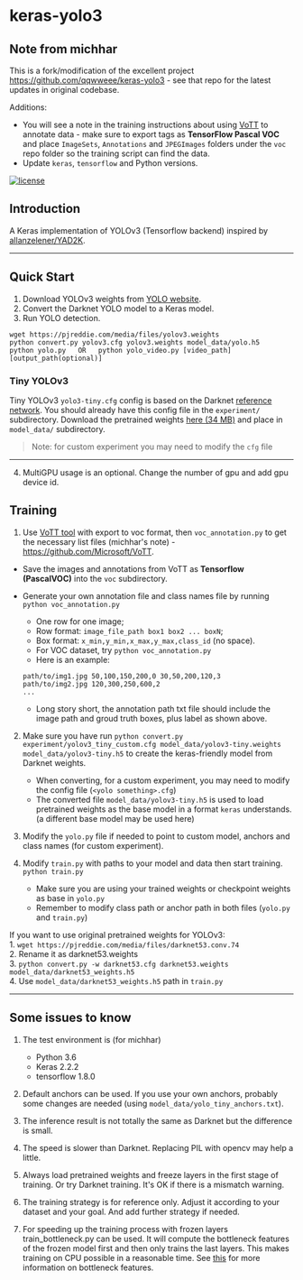 # keras-yolo3

## Note from michhar

This is a fork/modification of the excellent project https://github.com/qqwweee/keras-yolo3 - see that repo for the latest updates in original codebase.

Additions:
* You will see a note in the training instructions about using [VoTT](https://github.com/Microsoft/VoTT) to annotate data - make sure to export tags as **TensorFlow Pascal VOC** and place `ImageSets`, `Annotations` and `JPEGImages` folders under the `voc` repo folder so the training script can find the data.
* Update `keras`, `tensorflow` and Python versions.

[![license](https://img.shields.io/github/license/mashape/apistatus.svg)](LICENSE)

## Introduction

A Keras implementation of YOLOv3 (Tensorflow backend) inspired by [allanzelener/YAD2K](https://github.com/allanzelener/YAD2K).


---

## Quick Start

1. Download YOLOv3 weights from [YOLO website](http://pjreddie.com/darknet/yolo/).
2. Convert the Darknet YOLO model to a Keras model.
3. Run YOLO detection.

```
wget https://pjreddie.com/media/files/yolov3.weights
python convert.py yolov3.cfg yolov3.weights model_data/yolo.h5
python yolo.py   OR   python yolo_video.py [video_path] [output_path(optional)]
```

### Tiny YOLOv3

Tiny YOLOv3 `yolo3-tiny.cfg` config is based on the Darknet [reference network](http://pjreddie.com/darknet/imagenet/#reference). You should already have this config file in the `experiment/` subdirectory.  Download the pretrained weights [here (34 MB)](https://pjreddie.com/media/files/yolov3-tiny.weights) and place in `model_data/` subdirectory.

> Note:  for custom experiment you may need to modify the `cfg` file

---

4. MultiGPU usage is an optional. Change the number of gpu and add gpu device id.

## Training

1. Use [VoTT tool](https://github.com/Microsoft/VoTT) with export to voc format, then `voc_annotation.py` to get the necessary list files (michhar's note) - https://github.com/Microsoft/VoTT.

  * Save the images and annotations from VoTT as **Tensorflow (PascalVOC)** into the `voc` subdirectory.
  * Generate your own annotation file and class names file by running `python voc_annotation.py`
    * One row for one image;  
    * Row format: `image_file_path box1 box2 ... boxN`;  
    * Box format: `x_min,y_min,x_max,y_max,class_id` (no space).  
    * For VOC dataset, try `python voc_annotation.py`  
    * Here is an example:

    ```
    path/to/img1.jpg 50,100,150,200,0 30,50,200,120,3
    path/to/img2.jpg 120,300,250,600,2
    ...
    ```

    * Long story short, the annotation path txt file should include the image path and groud truth boxes, plus label as shown above.

2. Make sure you have run `python convert.py experiment/yolov3_tiny_custom.cfg model_data/yolov3-tiny.weights model_data/yolov3-tiny.h5` to create the keras-friendly model from Darknet weights.
    * When converting, for a custom experiment, you may need to modify the config file (`<yolo something>.cfg`)
    * The converted file `model_data/yolov3-tiny.h5` is used to load pretrained weights as the base model in a format `keras` understands. (a different base model may be used here)

3. Modify the `yolo.py` file if needed to point to custom model, anchors and class names (for custom experiment).

4. Modify `train.py` with paths to your model and data then start training.  
    `python train.py`  
    * Make sure you are using your trained weights or checkpoint weights as base in `yolo.py` 
    * Remember to modify class path or anchor path in both files (`yolo.py` and `train.py`)

If you want to use original pretrained weights for YOLOv3:  
    1. `wget https://pjreddie.com/media/files/darknet53.conv.74`  
    2. Rename it as darknet53.weights  
    3. `python convert.py -w darknet53.cfg darknet53.weights model_data/darknet53_weights.h5`  
    4. Use `model_data/darknet53_weights.h5` path in `train.py`

---

## Some issues to know

1. The test environment is (for michhar)
    - Python 3.6
    - Keras 2.2.2
    - tensorflow 1.8.0

2. Default anchors can be used. If you use your own anchors, probably some changes are needed (using `model_data/yolo_tiny_anchors.txt`).

3. The inference result is not totally the same as Darknet but the difference is small.

4. The speed is slower than Darknet. Replacing PIL with opencv may help a little.

5. Always load pretrained weights and freeze layers in the first stage of training. Or try Darknet training. It's OK if there is a mismatch warning.

6. The training strategy is for reference only. Adjust it according to your dataset and your goal. And add further strategy if needed.

7. For speeding up the training process with frozen layers train_bottleneck.py can be used. It will compute the bottleneck features of the frozen model first and then only trains the last layers. This makes training on CPU possible in a reasonable time. See [this](https://blog.keras.io/building-powerful-image-classification-models-using-very-little-data.html) for more information on bottleneck features.
